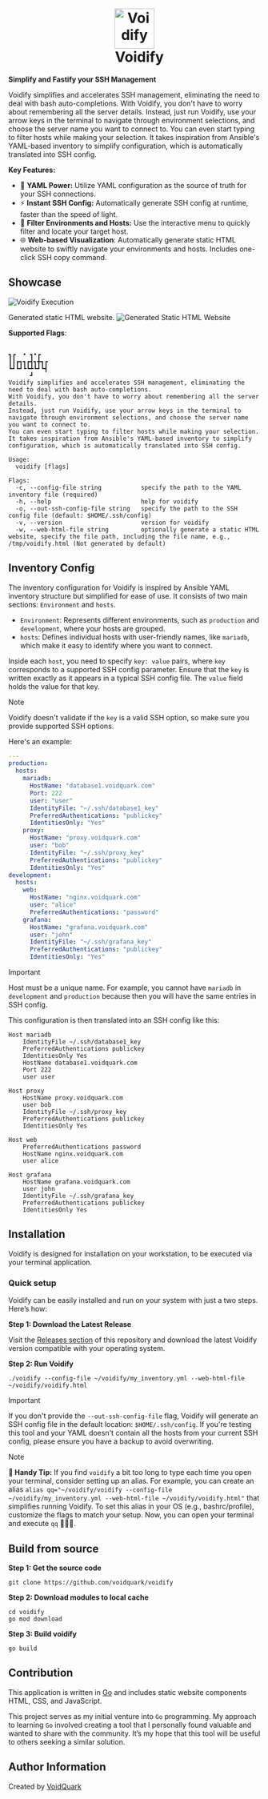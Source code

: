 <h1 align="center"
    style="border-bottom: none;">
    <a href="//github.com/voidquark/voidify" target="_blank"><img alt="Voidify" src="web/voidify.png" width="80px"></a>
    <br>&nbsp;&nbsp;&nbsp;Voidify
</h1>

**Simplify and Fastify your SSH Management**

Voidify simplifies and accelerates SSH management, eliminating the need to deal with bash auto-completions. With Voidify, you don't have to worry about remembering all the server details. Instead, just run Voidify, use your arrow keys in the terminal to navigate through environment selections, and choose the server name you want to connect to. You can even start typing to filter hosts while making your selection. It takes inspiration from Ansible's YAML-based inventory to simplify configuration, which is automatically translated into SSH config.

**Key Features:**
- 📝 **YAML Power:** Utilize YAML configuration as the source of truth for your SSH connections.
- ⚡ **Instant SSH Config:** Automatically generate SSH config at runtime, faster than the speed of light.
- 🔎 **Filter Environments and Hosts:** Use the interactive menu to quickly filter and locate your target host.
- 🌐 **Web-based Visualization**: Automatically generate static HTML website to swiftly navigate your environments and hosts. Includes one-click SSH copy command.

## Showcase

![Voidify Execution](./media/showcase_voidify.gif)

Generated static HTML website.
![Generated Static HTML Website](./media/voidify_web_showcase.png)

**Supported Flags**:
```

┓┏  • ┓•┏
┃┃┏┓┓┏┫┓╋┓┏
┗┛┗┛┗┗┻┗┛┗┫
	  ┛
Voidify simplifies and accelerates SSH management, eliminating the need to deal with bash auto-completions.
With Voidify, you don't have to worry about remembering all the server details.
Instead, just run Voidify, use your arrow keys in the terminal to navigate through environment selections, and choose the server name you want to connect to.
You can even start typing to filter hosts while making your selection.
It takes inspiration from Ansible's YAML-based inventory to simplify configuration, which is automatically translated into SSH config.

Usage:
  voidify [flags]

Flags:
  -c, --config-file string           specify the path to the YAML inventory file (required)
  -h, --help                         help for voidify
  -o, --out-ssh-config-file string   specify the path to the SSH config file (default: $HOME/.ssh/config)
  -v, --version                      version for voidify
  -w, --web-html-file string         optionally generate a static HTML website, specify the file path, including the file name, e.g., /tmp/voidify.html (Not generated by default)
```


## Inventory Config

The inventory configuration for Voidify is inspired by Ansible YAML inventory structure but simplified for ease of use. It consists of two main sections: `Environment` and `hosts`.

- `Environment`: Represents different environments, such as `production` and `development`, where your hosts are grouped.
- `hosts`: Defines individual hosts with user-friendly names, like `mariadb`, which make it easy to identify where you want to connect.

Inside each `host`, you need to specify `key: value` pairs, where `key` corresponds to a supported SSH config parameter. Ensure that the `key` is written exactly as it appears in a typical SSH config file. The `value` field holds the value for that key.

> [!NOTE]
> Voidify doesn't validate if the `key` is a valid SSH option, so make sure you provide supported SSH options.

Here's an example:
```yaml
---
production:
  hosts:
    mariadb:
      HostName: "database1.voidquark.com"
      Port: 222
      user: "user"
      IdentityFile: "~/.ssh/database1_key"
      PreferredAuthentications: "publickey"
      IdentitiesOnly: "Yes"
    proxy:
      HostName: "proxy.voidquark.com"
      user: "bob"
      IdentityFile: "~/.ssh/proxy_key"
      PreferredAuthentications: "publickey"
      IdentitiesOnly: "Yes"
development:
  hosts:
    web:
      HostName: "nginx.voidquark.com"
      user: "alice"
      PreferredAuthentications: "password"
    grafana:
      HostName: "grafana.voidquark.com"
      user: "john"
      IdentityFile: "~/.ssh/grafana_key"
      PreferredAuthentications: "publickey"
      IdentitiesOnly: "Yes"
```

> [!IMPORTANT]
> Host must be a unique name. For example, you cannot have `mariadb` in `development` and `production` because then you will have the same entries in SSH config.

This configuration is then translated into an SSH config like this:
```
Host mariadb
	IdentityFile ~/.ssh/database1_key
	PreferredAuthentications publickey
	IdentitiesOnly Yes
	HostName database1.voidquark.com
	Port 222
	user user

Host proxy
	HostName proxy.voidquark.com
	user bob
	IdentityFile ~/.ssh/proxy_key
	PreferredAuthentications publickey
	IdentitiesOnly Yes

Host web
	PreferredAuthentications password
	HostName nginx.voidquark.com
	user alice

Host grafana
	HostName grafana.voidquark.com
	user john
	IdentityFile ~/.ssh/grafana_key
	PreferredAuthentications publickey
	IdentitiesOnly Yes
```

## Installation

Voidify is designed for installation on your workstation, to be executed via your terminal application.

### Quick setup

Voidify can be easily installed and run on your system with just a two steps. Here’s how:

**Step 1: Download the Latest Release**

Visit the [Releases section](https://github.com/voidquark/voidify/releases) of this repository and download the latest Voidify version compatible with your operating system.

**Step 2: Run Voidify**

```shell
./voidify --config-file ~/voidify/my_inventory.yml --web-html-file ~/voidify/voidify.html
```

> [!IMPORTANT]
> If you don't provide the `--out-ssh-config-file` flag, Voidify will generate an SSH config file in the default location: `$HOME/.ssh/config`. If you're testing this tool and your YAML doesn't contain all the hosts from your current SSH config, please ensure you have a backup to avoid overwriting.

> [!NOTE]
> **🖖 Handy Tip:** If you find `voidify` a bit too long to type each time you open your terminal, consider setting up an alias. For example, you can create an alias `alias qq="~/voidify/voidify --config-file ~/voidify/my_inventory.yml --web-html-file ~/voidify/voidify.html"` that simplifies running Voidify. To set this alias in your OS (e.g., bashrc/profile), customize the flags to match your setup. Now, you can open your terminal and execute `qq` 🚀🚀🚀.

## Build from source

**Step 1: Get the source code**
```shell
git clone https://github.com/voidquark/voidify
```

**Step 2: Download modules to local cache**
```shell
cd voidify
go mod download
```

**Step 3: Build voidify**
```shell
go build
```

## Contribution

This application is written in [Go](https://go.dev/) and includes static website components HTML, CSS, and JavaScript.

This project serves as my initial venture into `Go` programming. My approach to learning `Go` involved creating a tool that I personally found valuable and wanted to share with the community. It’s my hope that this tool will be useful to others seeking a similar solution.

## Author Information

Created by [VoidQuark](https://voidquark.com)
